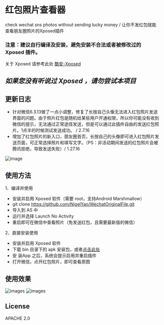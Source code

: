 # 红包照片查看器
check wechat sns photos without sending lucky money / 让你不发红包就能查看朋友圈照片的Xposed插件

###  注意：建议自行编译及安装，避免安装不合法或者被修改过的 Xposed 插件。

关于 Xposed 请参考此处 [酷安-Xposed](http://coolapk.com/apk/de.robv.android.xposed.installer "酷安-Xposed")

## *如果您没有听说过 Xposed ，请勿尝试本项目*

## 更新日志
* 针对微信6.3.13做了一点小调整，修复了长按自己头像无法进入红包照片发送界面的问题。由于照片红包是随机给某些用户开通权限，所以你可能没有收到微信的提示，无法通过正常途径发送，但是可以通过此插件自由的发送红包照片。1点半的时候测试发送成功。 / 2.7.16
* 增加了红包照片的新入口，朋友圈首页，长按自己的头像即可进入红包照片发送页面，可正常选择照片和填写文字。（PS：非活动期间发送的红包照片会被腾讯拒绝，导致发送失败）/ 1.27.16

![image](https://github.com/NigelYao/WechatOriginalFile/blob/master/bin/entry_demo.gif?raw=true)

## 使用方法
1、编译并使用
* 安装并启用 Xposed 软件（需要 root，支持Android Marshmallow）
* git clone https://github.com/NigelYao/WechatOriginalFile.git
* 导入到 AS 中
* 运行并选择 Launch No Activity
* 重启即可在微信中查看照片（免发送红包，且需要最新版的微信）

2、直接安装使用
* 安装并启用 Xposed 软件
* 下载 bin 目录下的 apk 安装包，或者[点击此处](https://github.com/NigelYao/WechatOriginalFile/raw/master/bin/WechatOriginalPhoto.apk "点击此处")
* 安 装App 之后，系统会提示启用并重启插件
* 打开微信，点开红包照片，即可查看原图

## 使用效果
![images](https://pic2.zhimg.com/4f96466d8ec51dded98c60b5ebfd4d3d_b.png)
![images](https://pic1.zhimg.com/ff0ea901134b8470cde4c14685719a28_b.png)

## License
APACHE 2.0
